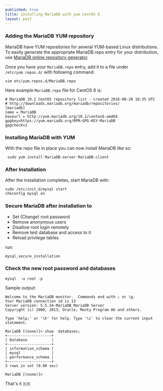 ```yaml
---
published: true
title: installing MariaDB with yum CentOS 6
layout: post
---
```

### Adding the MariaDB YUM repository

MariaDB have YUM repositories for several YUM-based Linux distributions. To easily generate the appropriate MariaDB.repo entry for your distribution, use [MariaDB online repository generator](https://downloads.mariadb.org/mariadb/repositories/).

Once you have your ```MariaDB.repo``` entry, add it to a file under ```/etc/yum.repos.d/``` with following command: 

    vim etc/yum.repos.d/MariaDB.repo

Here example ```MariaDB.repo``` file for CentOS 6 is:

    # MariaDB 10.1 CentOS repository list - created 2016-08-28 10:35 UTC
    # http://downloads.mariadb.org/mariadb/repositories/
    [mariadb]
    name = MariaDB
    baseurl = http://yum.mariadb.org/10.1/centos6-amd64
    gpgkey=https://yum.mariadb.org/RPM-GPG-KEY-MariaDB
    gpgcheck=1

### Installing MariaDB with YUM

With the repo file in place you can now install MariaDB like so:

     sudo yum install MariaDB-server MariaDB-client

### After Installation

After the installation completes, start MariaDB with:

    sudo /etc/init.d/mysql start
    chkconfig mysql on

### Secure MariaDB after installation to

* Set (Change) root password
* Remove anonymous users
* Disallow root login remotely
* Remove test database and access to it
* Reload privilege tables

run:

    mysql_secure_installation

### Check the new root password and databases

    mysql  -u root -p

Sample output:

    Welcome to the MariaDB monitor.  Commands end with ; or \g.
    Your MariaDB connection id is 13
    Server version: 5.5.34-MariaDB MariaDB Server
    Copyright (c) 2000, 2013, Oracle, Monty Program Ab and others.
    
    Type 'help;' or '\h' for help. Type '\c' to clear the current input statement.

    MariaDB [(none)]> show  databases;
    +--------------------+
    | Database           |
    +--------------------+
    | information_schema |
    | mysql              |
    | performance_schema |
    +--------------------+
    3 rows in set (0.00 sec)
    
    MariaDB [(none)]>


That's it :kr: